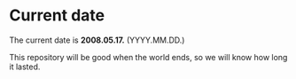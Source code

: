 # Current date

The current date is **2008.05.17.** (YYYY.MM.DD.)

This repository will be good when the world ends, so we will know how long it lasted.